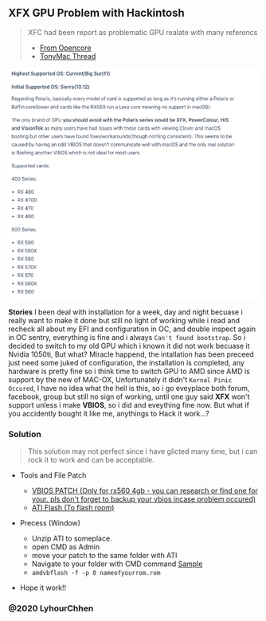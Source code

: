 ## XFX GPU Problem with Hackintosh

> XFC had been report as problematic GPU realate with many referencs
> - [From Opencore](https://dortania.github.io/GPU-Buyers-Guide/modern-gpus/amd-gpu.html#polaris-10-and-20-series)
> - [TonyMac Thread](https://www.tonymacx86.com/threads/no-fix-xfx-rx560-4gb-cannot-work.225772/)

![enter image description here](https://raw.githubusercontent.com/LyhourChhen/opencore-configuration-ryzentosh/master/Guide-for-XFX/screenshots/Screen%20Shot%202020-10-31%20at%209.08.01%20AM.png)

**Stories** I been deal with installation for a week, day and night becuase i really want to make it done but still no light of working while i read and recheck all about my EFI and configuration in OC, and double inspect again in OC sentry, everything is fine and i always `Can't found bootstrap`. So i decided to switch to my old GPU which i known it did not work becuase it Nvidia 1050ti, But what? Miracle happend, the intallation has been preceed just need some juked of configuration, the installation is completed, any hardware is pretty fine so i think time to switch GPU to AMD since AMD is support by the new of MAC-OX, Unfortunately it didn't `Kernal Pinic Occured`, I have no idea what the hell is this, so i go eveyplace both forum, facebook, group but still no sign of working, until one guy said **XFX** won't support unless i make **VBIOS**, so i did and eveything fine now.
But what if you accidently bought it like me, anythings to Hack it work...?

### Solution
>  This solution may not perfect since i have glicted many time, but i can rock it to work and can be acceptable. 

- Tools and File Patch
	- [VBIOS PATCH (Only for rx560 4gb - you can research or find one for your. pls don't forget to backup your vbios incase problem occured)](https://www.techpowerup.com/vgabios/192320/sapphire-rx560-4096-170419)
	- [ATI Flash (To flash room)](https://www.techpowerup.com/download/ati-atiflash/)

- Precess (Window)
	- Unzip ATI to someplace.
	- open CMD as Admin 
	- move your patch to the same folder with ATI
	- Navigate to your folder with CMD command [Sample](https://www.youtube.com/watch?v=RPODNcIq5z4)
	- `amdvbflash -f -p 0 nameofyourrom.rom`
- Hope it work!!


### @2020 LyhourChhen


